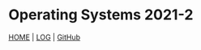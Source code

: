 # Operating Systems 2021-2

[HOME](.) | [LOG](TXT/mylog.txt) | [GitHub](https://github.com/adillahptr/sp231)

